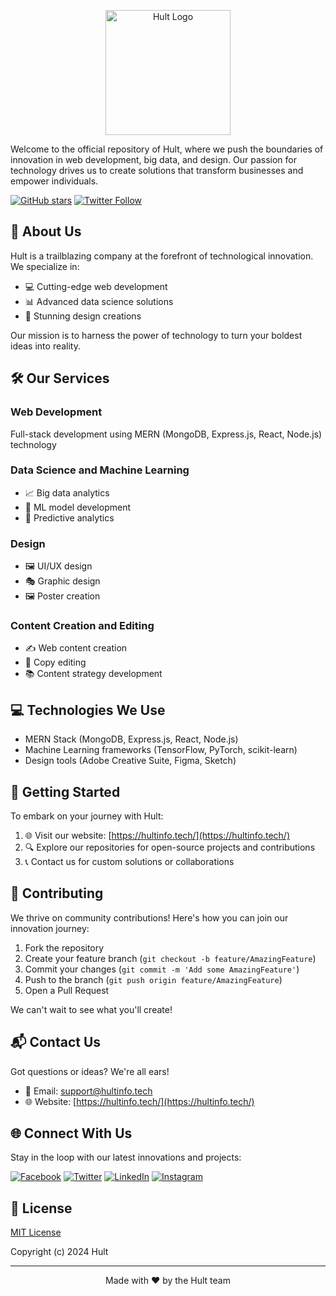 <!-- # 🚀 Hult - Innovate Boundlessly -->

<p align="center">
  <img src="https://hultinfo.tech/HULT-1.png" alt="Hult Logo" width="200"/>
</p>

Welcome to the official repository of Hult, where we push the boundaries of innovation in web development, big data, and design. Our passion for technology drives us to create solutions that transform businesses and empower individuals.

[![GitHub stars](https://img.shields.io/github/stars/hult/hult-repo.svg?style=social&label=Star)](https://github.com/hult/hult-repo)
[![Twitter Follow](https://img.shields.io/twitter/follow/hultinfo.svg?style=social)](https://twitter.com/hultinfo)

## 🌟 About Us

Hult is a trailblazing company at the forefront of technological innovation. We specialize in:

- 💻 Cutting-edge web development
- 📊 Advanced data science solutions
- 🎨 Stunning design creations

Our mission is to harness the power of technology to turn your boldest ideas into reality.

## 🛠️ Our Services

### Web Development
Full-stack development using MERN (MongoDB, Express.js, React, Node.js) technology

### Data Science and Machine Learning
- 📈 Big data analytics
- 🤖 ML model development
- 🔮 Predictive analytics

### Design
- 🖼️ UI/UX design
- 🎭 Graphic design
- 🖼️ Poster creation

### Content Creation and Editing
- ✍️ Web content creation
- 📝 Copy editing
- 📚 Content strategy development

## 💻 Technologies We Use

- MERN Stack (MongoDB, Express.js, React, Node.js)
- Machine Learning frameworks (TensorFlow, PyTorch, scikit-learn)
- Design tools (Adobe Creative Suite, Figma, Sketch)

## 🚀 Getting Started

To embark on your journey with Hult:

1. 🌐 Visit our website: [https://hultinfo.tech/](https://hultinfo.tech/)
2. 🔍 Explore our repositories for open-source projects and contributions
3. 📞 Contact us for custom solutions or collaborations

## 🤝 Contributing

We thrive on community contributions! Here's how you can join our innovation journey:

1. Fork the repository
2. Create your feature branch (`git checkout -b feature/AmazingFeature`)
3. Commit your changes (`git commit -m 'Add some AmazingFeature'`)
4. Push to the branch (`git push origin feature/AmazingFeature`)
5. Open a Pull Request

We can't wait to see what you'll create!

## 📬 Contact Us

Got questions or ideas? We're all ears!

- 📧 Email: [support@hultinfo.tech](mailto:support@hultinfo.tech)
- 🌐 Website: [https://hultinfo.tech/](https://hultinfo.tech/)

## 🌐 Connect With Us

Stay in the loop with our latest innovations and projects:

[![Facebook](https://img.shields.io/badge/Facebook-%231877F2.svg?style=for-the-badge&logo=Facebook&logoColor=white)](https://www.facebook.com/hultinfo)
[![Twitter](https://img.shields.io/badge/Twitter-%231DA1F2.svg?style=for-the-badge&logo=Twitter&logoColor=white)](https://twitter.com/hultinfo)
[![LinkedIn](https://img.shields.io/badge/linkedin-%230077B5.svg?style=for-the-badge&logo=linkedin&logoColor=white)](https://www.linkedin.com/company/hultinfo)
[![Instagram](https://img.shields.io/badge/Instagram-%23E4405F.svg?style=for-the-badge&logo=Instagram&logoColor=white)](https://www.instagram.com/hultinfo)

## 📜 License

[MIT License](LICENSE)

Copyright (c) 2024 Hult

---

<p align="center">Made with ❤️ by the Hult team</p>

